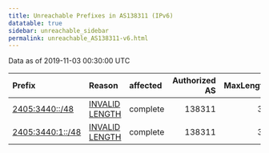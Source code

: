 ```yaml
---
title: Unreachable Prefixes in AS138311 (IPv6)
datatable: true
sidebar: unreachable_sidebar
permalink: unreachable_AS138311-v6.html
---
```


Data as of 2019-11-03 00:30:00 UTC


<div class="datatable-begin"></div>

| Prefix                                                     | Reason                                                                                                      | affected   |   Authorized AS |   MaxLength | Anchor                                       |   unreachable /48s |
|:-----------------------------------------------------------|:------------------------------------------------------------------------------------------------------------|:-----------|----------------:|------------:|:---------------------------------------------|-------------------:|
| [2405:3440::/48](https://stat.ripe.net/2405:3440::/48)     | [INVALID LENGTH](https://rpki-validator.ripe.net/announcement-preview?asn=AS138311&prefix=2405:3440::/48)   | complete   |          138311 |          32 | [APNIC](unreachable_APNIC_RPKI_Root-v6.html) |                  1 |
| [2405:3440:1::/48](https://stat.ripe.net/2405:3440:1::/48) | [INVALID LENGTH](https://rpki-validator.ripe.net/announcement-preview?asn=AS138311&prefix=2405:3440:1::/48) | complete   |          138311 |          32 | [APNIC](unreachable_APNIC_RPKI_Root-v6.html) |                  1 |

<div class="datatable-end"></div>